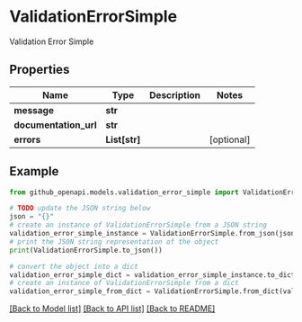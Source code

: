 # ValidationErrorSimple

Validation Error Simple

## Properties

Name | Type | Description | Notes
------------ | ------------- | ------------- | -------------
**message** | **str** |  | 
**documentation_url** | **str** |  | 
**errors** | **List[str]** |  | [optional] 

## Example

```python
from github_openapi.models.validation_error_simple import ValidationErrorSimple

# TODO update the JSON string below
json = "{}"
# create an instance of ValidationErrorSimple from a JSON string
validation_error_simple_instance = ValidationErrorSimple.from_json(json)
# print the JSON string representation of the object
print(ValidationErrorSimple.to_json())

# convert the object into a dict
validation_error_simple_dict = validation_error_simple_instance.to_dict()
# create an instance of ValidationErrorSimple from a dict
validation_error_simple_from_dict = ValidationErrorSimple.from_dict(validation_error_simple_dict)
```
[[Back to Model list]](../README.md#documentation-for-models) [[Back to API list]](../README.md#documentation-for-api-endpoints) [[Back to README]](../README.md)


